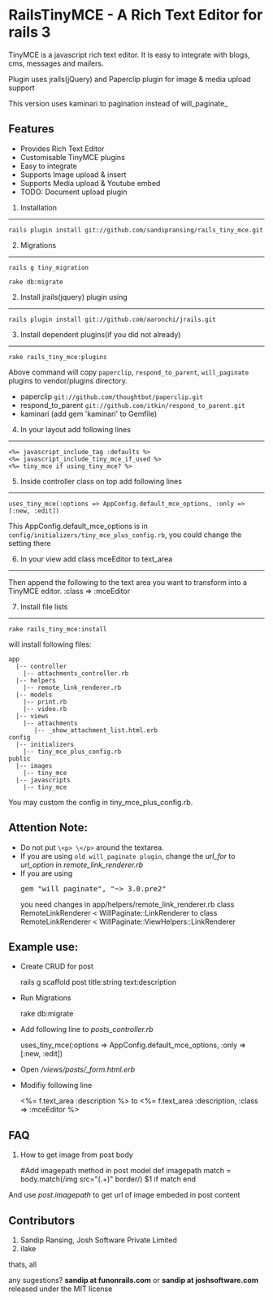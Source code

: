 # RailsTinyMCE - A Rich Text Editor for rails 3

TinyMCE is a javascript rich text editor. It is easy to integrate with blogs, cms, messages and mailers.

Plugin uses jrails(jQuery) and Paperclip plugin for image & media upload support

This version uses kaminari to pagination instead of will_paginate_

Features
--------------
- Provides Rich Text Editor
- Customisable TinyMCE plugins
- Easy to integrate
- Supports Image upload & insert
- Supports Media upload & Youtube embed 
- TODO: Document upload plugin

1. Installation
--------------------- 
    rails plugin install git://github.com/sandipransing/rails_tiny_mce.git

2. Migrations
--------------------- 
    rails g tiny_migration
    
    rake db:migrate
 
2. Install jrails(jquery) plugin using
--------------------- 
    rails plugin install git://github.com/aaronchi/jrails.git
 
3. Install dependent plugins(if you did not already)
--------------------- 
    rake rails_tiny_mce:plugins
 
Above command will copy `paperclip`, `respond_to_parent`, `will_paginate` plugins to vendor/plugins directory.
 
- paperclip `git://github.com/thoughtbot/paperclip.git`
- respond_to_parent `git://github.com/itkin/respond_to_parent.git`
- kaminari (add gem 'kaminari' to Gemfile)
 
4. In your layout add following lines
--------------------- 
    <%= javascript_include_tag :defaults %>
    <%= javascript_include_tiny_mce_if_used %>
    <%= tiny_mce if using_tiny_mce? %>
 
5. Inside controller class on top add following lines
--------------------- 
    uses_tiny_mce(:options => AppConfig.default_mce_options, :only => [:new, :edit])
 
This AppConfig.default_mce_options is in `config/initializers/tiny_mce_plus_config.rb`, you could change the setting there
 
6. In your view add class mceEditor to text_area
--------------------- 
Then append the following to the text area you want to transform into a TinyMCE editor.
    :class => :mceEditor
 
7. Install file lists
--------------------- 
    rake rails_tiny_mce:install
 
will install following files:
 
    app
      |-- controller
        |-- attachments_controller.rb
      |-- helpers
        |-- remote_link_renderer.rb
      |-- models
        |-- print.rb
        |-- video.rb
      |-- views
        |-- attachments
           |-- _show_attachment_list.html.erb
    config
      |-- initializers
        |-- tiny_mce_plus_config.rb
    public
      |-- images
        |-- tiny_mce
      |-- javascripts
        |-- tiny_mce
 
You may custom the config in tiny_mce_plus_config.rb.
 
## Attention Note:
* Do not put `\<p> \</p>` around the textarea.
* If you are using `old will_paginate plugin`, change the *url_for* to *url_option* in *remote_link_renderer.rb*
* If you are using <pre>gem "will_paginate", "~> 3.0.pre2"</pre> you need changes in app/helpers/remote_link_renderer.rb
    class RemoteLinkRenderer < WillPaginate::LinkRenderer
to
    class RemoteLinkRenderer < WillPaginate::ViewHelpers::LinkRenderer 

## Example use:

- Create CRUD for post
    
    rails g scaffold post title:string text:description
 
- Run Migrations
    
    rake db:migrate
 
- Add following line to *posts_controller.rb*
    
    uses_tiny_mce(:options => AppConfig.default_mce_options, :only => [:new, :edit])
 
- Open */views/posts/_form.html.erb* 

- Modifiy following line
    
    <%= f.text_area :description %>
to
    <%= f.text_area :description, :class => :mceEditor %>
 
## FAQ
1. How to get image from post body 

    #Add imagepath method in post model
    def imagepath
      match = body.match(/img src="(.+)" border/)
      $1 if match
    end

And use *post.imagepath* to get url of image embeded in post content

## Contributors

1. Sandip Ransing, Josh Software Private Limited
2. ilake

thats, all

any sugestions? **sandip at funonrails.com** or **sandip at joshsoftware.com** released under the MIT license

